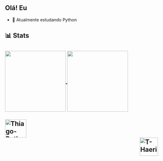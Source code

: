 ## Olá! Eu 

- 🌱 Atualmente estudando Python

<h2> 📊 Stats  <h2>
<div>
<a href="https://github.com/Thiagoross1/github-readme-stats">
  <img height=200 align="center" src="https://github-readme-stats.vercel.app/api?username=Thiagoross1&theme=tokyonight" />
</a>
<a href="https://github.com/Thiagoross1/convoychat">
  <img height=200 align="center" src="https://github-readme-stats.vercel.app/api/top-langs?username=Thiagoross1&layout=donut&langs_count=8&card_width=320&theme=tokyonight" />
</a>
</div>

<div style="display: inline_block"><br>
    <img align="center" alt="Thiago-Python" height="60" width="70" src="https://cdn.jsdelivr.net/gh/devicons/devicon@latest/icons/python/python-plain-wordmark.svg" />
</div>

<div>
          
<img align="right" alt="T-Haerin" height="60" width="60" src="https://i.pinimg.com/736x/7a/ec/52/7aec526629441d4da965472aa223bc18.jpg"> 
</div>


 
